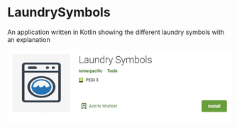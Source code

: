 # LaundrySymbols
An application written in Kotlin showing the different laundry symbols with an explanation


![Google Play Store Screenshot](https://github.com/TomerPacific/LaundrySymbols/blob/master/play_store_screenshot.jpg?raw=true)
